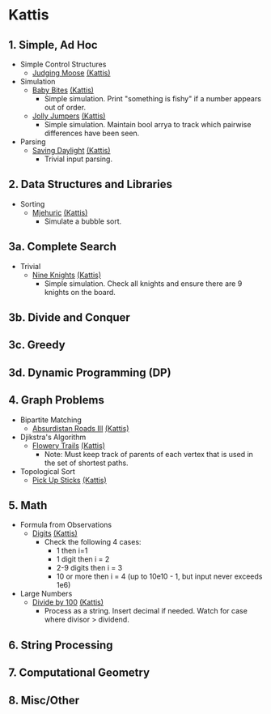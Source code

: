 # Kattis
## 1. Simple, Ad Hoc
- Simple Control Structures
    - [Judging Moose](judgingmoose.cpp) [(Kattis)](https://open.kattis.com/problems/judgingmoose) 
- Simulation
    - [Baby Bites](babybites.cpp) [(Kattis)](https://open.kattis.com/problems/babybites)
        - Simple simulation. Print "something is fishy" if a number appears out of order.
    - [Jolly Jumpers](jollyjumpers.cpp) [(Kattis)](https://open.kattis.com/problems/jollyjumpers)
        - Simple simulation. Maintain bool arrya to track which pairwise differences have been seen.
- Parsing
    - [Saving Daylight](savingdaylight.cpp) [(Kattis)](https://open.kattis.com/problems/savingdaylight)
        - Trivial input parsing.
## 2. Data Structures and Libraries
- Sorting
    - [Mjehuric](mjehuric.cpp) [(Kattis)](https://open.kattis.com/problems/mjehuric)
        - Simulate a bubble sort.
## 3a. Complete Search
- Trivial
    - [Nine Knights](nineknights.cpp) [(Kattis)](https://open.kattis.com/problems/nineknights)
        - Simple simulation. Check all knights and ensure there are 9 knights on the board.
## 3b. Divide and Conquer
## 3c. Greedy
## 3d. Dynamic Programming (DP)
## 4. Graph Problems
- Bipartite Matching
    - [Absurdistan Roads III](absurdistan3.cpp) [(Kattis)](https://open.kattis.com/absurdistan3)
- Djikstra's Algorithm
    - [Flowery Trails](flowerytrails.cpp) [(Kattis)](https://open.kattis.com/problems/flowerytrails)
        - Note: Must keep track of parents of each vertex that is used in the set of shortest paths.
- Topological Sort
    - [Pick Up Sticks](pickupsticks.cpp) [(Kattis)](https://open.kattis.com/problems/pickupsticks)
## 5. Math
- Formula from Observations
    - [Digits](digits.cpp) [(Kattis)](https://open.kattis.com/problems/digits)
        - Check the following 4 cases:
            - 1 then i=1
            - 1 digit then i = 2
            - 2-9 digits then i = 3
            - 10 or more then i = 4 (up to 10e10 - 1, but input never exceeds 1e6)
- Large Numbers
    - [Divide by 100](divideby100.cpp) [(Kattis)](https://open.kattis.com/problems/divideby100)
        - Process as a string. Insert decimal if needed. Watch for case where divisor > dividend.
## 6. String Processing
## 7. Computational Geometry
## 8. Misc/Other
